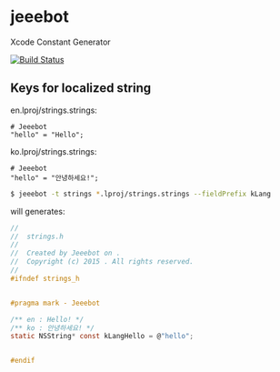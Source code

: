 # jeeebot
Xcode Constant Generator

[![Build Status](https://travis-ci.org/jeeeyul/jeeebot.svg)](https://travis-ci.org/jeeeyul/jeeebot)


## Keys for localized string

en.lproj/strings.strings:
```
# Jeeebot
"hello" = "Hello";
```

ko.lproj/strings.strings:
```
# Jeeebot
"hello" = "안녕하세요!";
```

```bash
$ jeeebot -t strings *.lproj/strings.strings --fieldPrefix kLang
```

will generates:

```h
//
//  strings.h
//
//  Created by Jeeebot on .
//  Copyright (c) 2015 . All rights reserved.
//
#ifndef strings_h


#pragma mark - Jeeebot

/** en : Hello! */
/** ko : 안녕하세요! */
static NSString* const kLangHello = @"hello";


#endif

```
